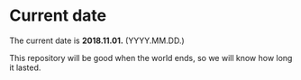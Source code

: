 # Current date

The current date is **2018.11.01.** (YYYY.MM.DD.)

This repository will be good when the world ends, so we will know how long it lasted.